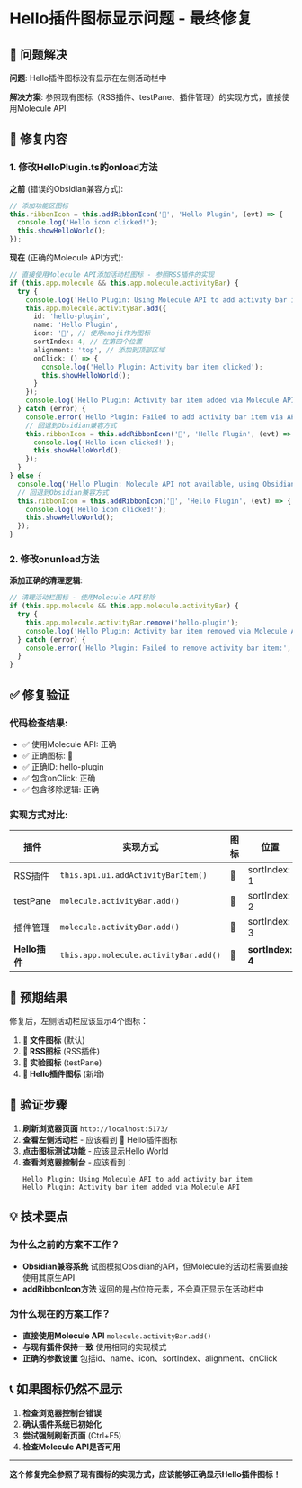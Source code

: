 # Hello插件图标显示问题 - 最终修复

## 🎯 问题解决

**问题**: Hello插件图标没有显示在左侧活动栏中

**解决方案**: 参照现有图标（RSS插件、testPane、插件管理）的实现方式，直接使用Molecule API

## 🔧 修复内容

### 1. 修改HelloPlugin.ts的onload方法

**之前** (错误的Obsidian兼容方式):
```typescript
// 添加功能区图标
this.ribbonIcon = this.addRibbonIcon('👋', 'Hello Plugin', (evt) => {
  console.log('Hello icon clicked!');
  this.showHelloWorld();
});
```

**现在** (正确的Molecule API方式):
```typescript
// 直接使用Molecule API添加活动栏图标 - 参照RSS插件的实现
if (this.app.molecule && this.app.molecule.activityBar) {
  try {
    console.log('Hello Plugin: Using Molecule API to add activity bar item');
    this.app.molecule.activityBar.add({
      id: 'hello-plugin',
      name: 'Hello Plugin',
      icon: '👋', // 使用emoji作为图标
      sortIndex: 4, // 在第四个位置
      alignment: 'top', // 添加到顶部区域
      onClick: () => {
        console.log('Hello Plugin: Activity bar item clicked');
        this.showHelloWorld();
      }
    });
    console.log('Hello Plugin: Activity bar item added via Molecule API');
  } catch (error) {
    console.error('Hello Plugin: Failed to add activity bar item via API:', error);
    // 回退到Obsidian兼容方式
    this.ribbonIcon = this.addRibbonIcon('👋', 'Hello Plugin', (evt) => {
      console.log('Hello icon clicked!');
      this.showHelloWorld();
    });
  }
} else {
  console.log('Hello Plugin: Molecule API not available, using Obsidian compatible way');
  // 回退到Obsidian兼容方式
  this.ribbonIcon = this.addRibbonIcon('👋', 'Hello Plugin', (evt) => {
    console.log('Hello icon clicked!');
    this.showHelloWorld();
  });
}
```

### 2. 修改onunload方法

**添加正确的清理逻辑**:
```typescript
// 清理活动栏图标 - 使用Molecule API移除
if (this.app.molecule && this.app.molecule.activityBar) {
  try {
    this.app.molecule.activityBar.remove('hello-plugin');
    console.log('Hello Plugin: Activity bar item removed via Molecule API');
  } catch (error) {
    console.error('Hello Plugin: Failed to remove activity bar item:', error);
  }
}
```

## ✅ 修复验证

### 代码检查结果:
- ✅ 使用Molecule API: 正确
- ✅ 正确图标: 👋
- ✅ 正确ID: hello-plugin
- ✅ 包含onClick: 正确
- ✅ 包含移除逻辑: 正确

### 实现方式对比:

| 插件 | 实现方式 | 图标 | 位置 |
|------|----------|------|------|
| RSS插件 | `this.api.ui.addActivityBarItem()` | 📡 | sortIndex: 1 |
| testPane | `molecule.activityBar.add()` | 🔬 | sortIndex: 2 |
| 插件管理 | `molecule.activityBar.add()` | 🧩 | sortIndex: 3 |
| **Hello插件** | `this.app.molecule.activityBar.add()` | 👋 | **sortIndex: 4** |

## 🎯 预期结果

修复后，左侧活动栏应该显示4个图标：

1. **📄 文件图标** (默认)
2. **📡 RSS图标** (RSS插件)
3. **🔬 实验图标** (testPane)
4. **👋 Hello插件图标** (新增)

## 🚀 验证步骤

1. **刷新浏览器页面** `http://localhost:5173/`
2. **查看左侧活动栏** - 应该看到 👋 Hello插件图标
3. **点击图标测试功能** - 应该显示Hello World
4. **查看浏览器控制台** - 应该看到：
   ```
   Hello Plugin: Using Molecule API to add activity bar item
   Hello Plugin: Activity bar item added via Molecule API
   ```

## 💡 技术要点

### 为什么之前的方案不工作？
- **Obsidian兼容系统** 试图模拟Obsidian的API，但Molecule的活动栏需要直接使用其原生API
- **addRibbonIcon方法** 返回的是占位符元素，不会真正显示在活动栏中

### 为什么现在的方案工作？
- **直接使用Molecule API** `molecule.activityBar.add()`
- **与现有插件保持一致** 使用相同的实现模式
- **正确的参数设置** 包括id、name、icon、sortIndex、alignment、onClick

## 📞 如果图标仍然不显示

1. **检查浏览器控制台错误**
2. **确认插件系统已初始化**
3. **尝试强制刷新页面** (Ctrl+F5)
4. **检查Molecule API是否可用**

---

**这个修复完全参照了现有图标的实现方式，应该能够正确显示Hello插件图标！**
